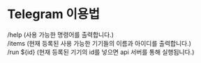 # Telegram 이용법  
/help (사용 가능한 명령어를 출력합니다.)  
/items (현재 등록된 사용 가능한 기기들의 이름과 아이디를 출력합니다.)  
/run ${id} (현재 등록된 기기의 id를 넣으면 api 서버를 통해 실행됩니다.)  

